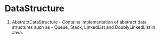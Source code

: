 # DataStructure
1. AbstractDataStructure - Contains implementation of abstract data structures such as - Queue, Stack, LinkedList and DoublyLinkedList in Java.
